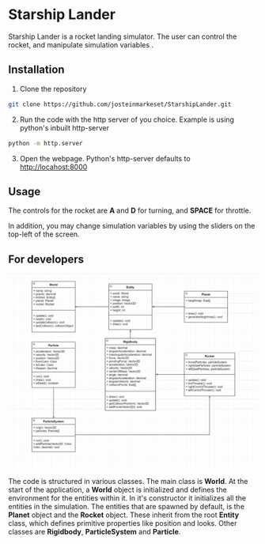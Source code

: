 # Starship Lander

Starship Lander is a rocket landing simulator. The user can control the rocket, and manipulate simulation variables
.
## Installation

1. Clone the repository

```bash
git clone https://github.com/josteinmarkeset/StarshipLander.git
```

2. Run the code with the http server of you choice. Example is using python's inbuilt http-server

```bash
python -m http.server
```

3. Open the webpage. Python's http-server defaults to [http://locahost:8000](http://locahost:8000)

## Usage

The controls for the rocket are **A** and **D** for turning, and **SPACE** for throttle.

In addition, you may change simulation variables by using the sliders on the top-left of the screen.

## For developers
![alt text][logo]

[logo]: https://github.com/josteinmarkeset/StarshipLander/raw/master/resources/img/class_diagram.jpg "Class Diagram"

The code is structured in various classes. The main class is **World**. At the start of the application, a **World** object is initialized and defines the environment for the entities within it. In it's constructor it initializes all the entities in the simulation. The entities that are spawned by default, is the **Planet** object and the **Rocket** object. These inherit from the root **Entity** class, which defines primitive properties like position and looks. Other classes are **Rigidbody**, **ParticleSystem** and **Particle**.

